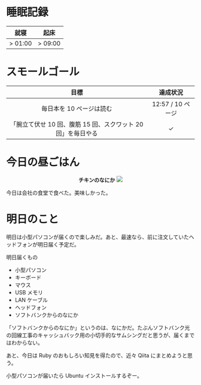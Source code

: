 # 睡眠記録
| 就寝 | 起床 |
|:---:|:---:|
| > 01:00 | > 09:00 |

# スモールゴール
| 目標 | 達成状況 |
|:---:|:---:|
| 毎日本を 10 ページは読む | 12:57 / 10 ページ |
| 「腕立て伏せ 10 回、腹筋 15 回、スクワット 20 回」を毎日やる | ✓ |

# 今日の昼ごはん
<div align="center">
<strong>チキンのなにか</strong>
<img src="/images/2018/10/img_0161.jpg">
</div>

今日は会社の食堂で食べた。美味しかった。

# 明日のこと
明日は小型パソコンが届くので楽しみだ。あと、最速なら、前に注文していたヘッドフォンが明日届く予定だ。

明日届くもの

- 小型パソコン
- キーボード
- マウス
- USB メモリ
- LAN ケーブル
- ヘッドフォン
- ソフトバンクからのなにか

「ソフトバンクからのなにか」というのは、なにかだ。たぶんソフトバンク光の回線工事のキャッシュバック用の小切手的なサムシングだと思うが、届くまではわからない。

あと、今日は Ruby のおもしろい知見を得たので、近々 Qiita にまとめようと思う。

小型パソコンが届いたら Ubuntu インストールするぞー。
